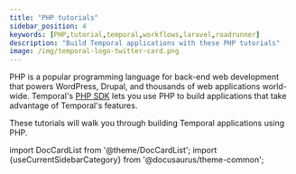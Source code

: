```yaml
---
title: "PHP tutorials"
sidebar_position: 4
keywords: [PHP,tutorial,temporal,workflows,laravel,roadrunner]
description: "Build Temporal applications with these PHP tutorials"
image: /img/temporal-logo-twitter-card.png
---
```


PHP is a popular programming language for back-end web development that powers WordPress, Drupal, and thousands of web applications world-wide. Temporal's [PHP SDK](https://docs.temporal.io/php/introduction/) lets you use PHP to build applications that take advantage of Temporal's features.

These tutorials will walk you through building Temporal applications using PHP.

import DocCardList from '@theme/DocCardList';
import {useCurrentSidebarCategory} from '@docusaurus/theme-common';

<DocCardList items={useCurrentSidebarCategory().items}/>
